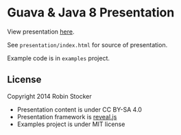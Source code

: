 Guava & Java 8 Presentation
===========================

View presentation [here](https://robinst.github.io/guava-java8-presentation/).

See `presentation/index.html` for source of presentation.

Example code is in `examples` project.

License
-------

Copyright 2014 Robin Stocker

* Presentation content is under CC BY-SA 4.0
* Presentation framework is [reveal.js](http://lab.hakim.se/reveal-js/)
* Examples project is under MIT license
